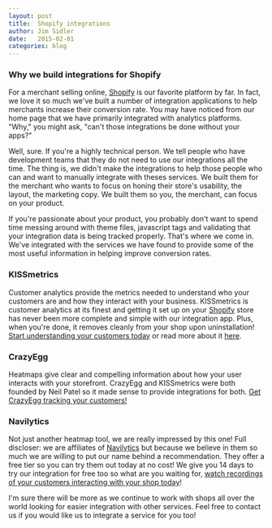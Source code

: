 ```yaml
---
layout: post
title:  Shopify integrations
author: Jim Sidler
date:   2015-02-01
categories: blog
---
```


### Why we build integrations for Shopify

For a merchant selling online, [Shopify][shopify] is our favorite platform by far. In fact, we love it so much we've built a number of integration applications to help merchants increase their conversion rate. You may have noticed from our home page that we have primarily integrated with analytics platforms. "Why," you might ask, "can't those integrations be done without your apps?"

Well, sure. If you're a highly technical person. We tell people who have development teams that they do not need to use our integrations all the time. The thing is, we didn't make the integrations to help those people who can and want to manually integrate with theses services. We built them for the merchant who wants to focus on honing their store's usability, the layout, the marketing copy. We built them so you, the merchant, can focus on your product.

If you're passionate about your product, you probably don't want to spend time messing around with theme files, javascript tags and validating that your integration data is being tracked properly. That's where we come in. We've integrated with the services we have found to provide some of the most useful information in helping improve conversion rates.

### KISSmetrics

Customer analytics provide the metrics needed to understand who your customers are and how they interact with your business. KISSmetrics is customer analytics at its finest and getting it set up on your [Shopify][shopify] store has never been more complete and simple with our integration app. Plus, when you're done, it removes cleanly from your shop upon uninstallation! [Start understanding your customers today][kissmetrics] or read more about it [here][kiss_blog_post].

### CrazyEgg

Heatmaps give clear and compelling information about how your user interacts with your storefront. CrazyEgg and KISSmetrics were both founded by Neil Patel so it made sense to provide integrations for both. [Get CrazyEgg tracking your customers!][crazyegg]

### Navilytics

Not just another heatmap tool, we are really impressed by this one! Full discloser: we are affiliates of [Navilytics](https://www.navilytics.com/?r=1476) but because we believe in them so much we are willing to put our name behind a recommendation. They offer a free tier so you can try them out today at no cost! We give you 14 days to try our integration for free too so what are you waiting for, [watch recordings of your customers interacting with your shop today][navilytics]!

I'm sure there will be more as we continue to work with shops all over the world looking for easier integration with other services. Feel free to contact us if you would like us to integrate a service for you too!

[kiss_blog_post]: http://fivethrive.com/blog/2014/08/21/integrate-kissmetrics-on-shopify/
[kissmetrics]: https://apps.shopify.com/kissmetrics?ref=fivethrive
[crazyegg]: https://apps.shopify.com/crazyegg?ref=fivethrive
[navilytics]: https://apps.shopify.com/navilytics?ref=fivethrive
[shopify]: http://www.shopify.com/?ref=fivethrive